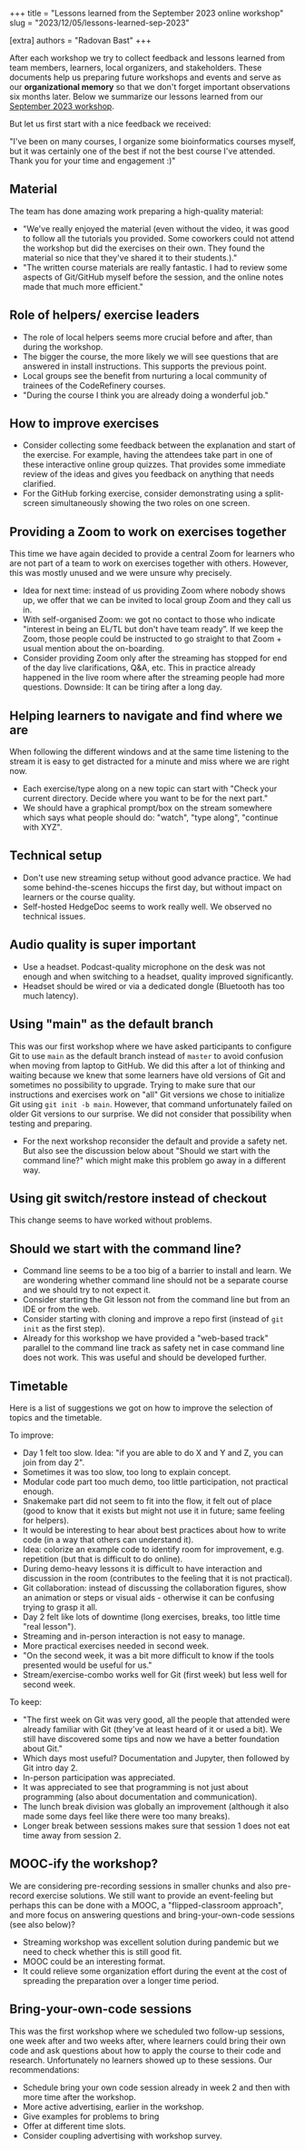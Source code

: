 +++
title = "Lessons learned from the September 2023 online workshop"
slug = "2023/12/05/lessons-learned-sep-2023"

[extra]
authors = "Radovan Bast"
+++

After each workshop we try to collect feedback and lessons learned from team
members, learners, local organizers, and stakeholders.  These documents help us
preparing future workshops and events and serve as our **organizational
memory** so that we don't forget important observations six months later. Below
we summarize our lessons learned from our [September 2023
workshop](https://coderefinery.github.io/2023-09-19-workshop/).

But let us first start with a nice feedback we received:

<div class="uk-child-width-expand@s" uk-grid>
    <div class="uk-width-1-4@m">
    </div>
    <div class="uk-text-muted">
      "I've been on many courses, I organize some bioinformatics courses myself, but
      it was certainly one of the best if not the best course I've attended.  Thank
      you for your time and engagement :)"
    </div>
</div>

<!-- toc -->


## Material

The team has done amazing work preparing a high-quality material:

- "We've really enjoyed the material (even without the video, it was good to
  follow all the tutorials you provided. Some coworkers could not attend the
  workshop but did the exercises on their own. They found the material so
  nice that they've shared it to their students.)."
- "The written course materials are really fantastic. I had to review some
  aspects of Git/GitHub myself before the session, and the online notes made
  that much more efficient."


## Role of helpers/ exercise leaders

- The role of local helpers seems more crucial before and after, than during the workshop.
- The bigger the course, the more likely we will see questions that are
  answered in install instructions. This supports the previous point.
- Local groups see the benefit from nurturing a local community of
  trainees of the CodeRefinery courses.
- "During the course I think you are already doing a wonderful job."


## How to improve exercises

- Consider collecting some feedback between the explanation and start of the
  exercise. For example, having the attendees take part in one of these
  interactive online group quizzes. That provides some immediate review of the
  ideas and gives you feedback on anything that needs clarified.
- For the GitHub forking exercise, consider demonstrating using a split-screen
  simultaneously showing the two roles on one screen.


## Providing a Zoom to work on exercises together

This time we have again decided to provide a central Zoom for learners who are
not part of a team to work on exercises together with others.  However, this
was mostly unused and we were unsure why precisely.

- Idea for next time: instead of us providing Zoom where nobody shows up, we
  offer that we can be invited to local group Zoom and they call us in.
- With self-organised Zoom: we got no contact to those who indicate "interest
  in being an EL/TL but don't have team ready”. If we keep the Zoom, those
  people could be instructed to go straight to that Zoom + usual mention about
  the on-boarding.
- Consider providing Zoom only after the streaming has stopped for end of the
  day live clarifications, Q&A, etc. This in practice already happened in the live
  room where after the streaming people had more questions. Downside: It can
  be tiring after a long day.


## Helping learners to navigate and find where we are

When following the different windows and at the same time listening to the
stream it is easy to get distracted for a minute and miss where we are right
now.

- Each exercise/type along on a new topic can start with "Check your current
  directory. Decide where you want to be for the next part."
- We should have a graphical prompt/box on the stream somewhere which says what
  people should do: "watch", "type along", "continue with XYZ".


## Technical setup

- Don't use new streaming setup without good advance practice. We had some behind-the-scenes
  hiccups the first day, but without impact on learners or the course quality.
- Self-hosted HedgeDoc seems to work really well. We observed no technical
  issues.


## Audio quality is super important

- Use a headset. Podcast-quality microphone on the desk was
  not enough and when switching to a headset, quality improved significantly.
- Headset should be wired or via a dedicated dongle (Bluetooth has too much
  latency).


## Using "main" as the default branch

This was our first workshop where we have asked participants to configure Git
to use `main` as the default branch instead of `master` to avoid confusion when
moving from laptop to GitHub. We did this after a lot of thinking and waiting
because we knew that some learners have old versions of Git and sometimes no
possibility to upgrade. Trying to make sure that our instructions and exercises
work on "all" Git versions we chose to initialize Git using `git init -b main`.
However, that command unfortunately failed on older Git versions to our
surprise. We did not consider that possibility when testing and preparing.

- For the next workshop reconsider the default and provide a safety net. But
  also see the discussion
  below about "Should we start with the command line?" which might make this
  problem go away in a different way.


## Using git switch/restore instead of checkout

This change seems to have worked without problems.


## Should we start with the command line?

- Command line seems to be a too big of a barrier to install and learn. We are
  wondering whether command line should not be a separate course and we should
  try to not expect it.
- Consider starting the Git lesson not from the command line but from an IDE or from the web.
- Consider starting with cloning and improve a repo first (instead of `git init` as the first step).
- Already for this workshop we have provided a "web-based track" parallel to
  the command line track as safety net in case command line does not work. This was
  useful and should be developed further.


## Timetable

Here is a list of suggestions we got on how to improve the selection of topics
and the timetable.

To improve:
- Day 1 felt too slow. Idea: "if you are able to do X and Y and Z, you can join
  from day 2".
- Sometimes it was too slow, too long to explain concept.
- Modular code part too much demo, too little participation, not practical enough.
- Snakemake part did not seem to fit into the flow, it felt out of place (good
  to know that it exists but might not use it in future; same feeling for
  helpers).
- It would be interesting to hear about best practices about how to write code
  (in a way that others can understand it).
- Idea: colorize an example code to identify room for improvement, e.g.
  repetition (but that is difficult to do online).
- During demo-heavy lessons it is difficult to have interaction and discussion
  in the room (contributes to the feeling that it is not practical).
- Git collaboration: instead of discussing the collaboration figures, show an
  animation or steps or visual aids - otherwise it can be confusing trying to
  grasp it all.
- Day 2 felt like lots of downtime (long exercises, breaks, too little time "real lesson").
- Streaming and in-person interaction is not easy to manage.
- More practical exercises needed in second week.
- "On the second week, it was a bit more difficult to know if the tools
  presented would be useful for us."
- Stream/exercise-combo works well for Git (first week) but less well for second week.

To keep:
- "The first week on Git was very good, all the people that attended were
  already familiar with Git (they've at least heard of it or used a bit). We
  still have discovered some tips and now we have a better foundation about
  Git."
- Which days most useful? Documentation and Jupyter, then followed by Git intro day 2.
- In-person participation was appreciated.
- It was appreciated to see that programming is not just about programming
  (also about documentation and communication).
- The lunch break division was globally an improvement (although it also made
  some days feel like there were too many breaks).
- Longer break between sessions makes sure that session 1 does not eat time
  away from session 2.


## MOOC-ify the workshop?

We are considering pre-recording sessions in smaller chunks and also pre-record
exercise solutions. We still want to provide an event-feeling but perhaps this
can be done with a MOOC, a "flipped-classroom approach", and more focus on
answering questions and bring-your-own-code sessions (see also below)?

- Streaming workshop was excellent solution during pandemic but we need to check whether this is still good fit.
- MOOC could be an interesting format.
- It could relieve some organization effort during the event at the cost of
  spreading the preparation over a longer time period.


## Bring-your-own-code sessions

This was the first workshop where we scheduled two follow-up sessions, one week
after and two weeks after, where learners could bring their own code and ask
questions about how to apply the course to their code and research.
Unfortunately no learners showed up to these sessions. Our recommendations:

- Schedule bring your own code session already in week 2 and then with more
  time after the workshop.
- More active advertising, earlier in the workshop.
- Give examples for problems to bring
- Offer at different time slots.
- Consider coupling advertising with workshop survey.
